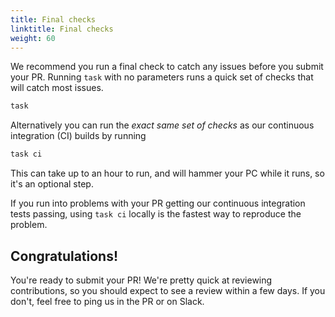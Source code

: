 ```yaml
---
title: Final checks
linktitle: Final checks
weight: 60
---
```


We recommend you run a final check to catch any issues before you submit your PR. Running `task` with no parameters runs a quick set of checks that will catch most issues. 

``` bash
task
```

Alternatively you can run the _exact same set of checks_ as our continuous integration (CI) builds by running

``` bash
task ci
```

This can take up to an hour to run, and will hammer your PC while it runs, so it's an optional step. 

If you run into problems with your PR getting our continuous integration tests passing, using `task ci` locally is the fastest way to reproduce the problem.

## Congratulations!

You're ready to submit your PR! We're pretty quick at reviewing contributions, so you should expect to see a review within a few days. If you don't, feel free to ping us in the PR or on Slack.


